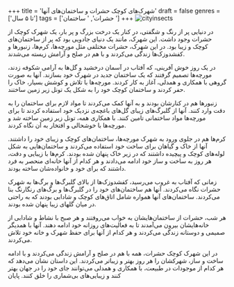+++
title = 'شهرک‌های کوچک حشرات و ساختمان‌های آنها'
draft = false
genres = ['تا ۵ سال']
tags = ['حشرات', ' ساختمان ']
+++
![cityinsects](/161.cityInsects.jpg)

در دنیایی پر از رنگ و شگفتی، در کنار یک درخت بزرگ و پر بار، یک شهرک کوچک از حشرات وجود داشت. این شهرک، مانند یک دنیای جادویی بود که پر از ساختمان‌های کوچک و زیبا بود. در این شهرک، حشرات مختلفی مثل مورچه‌ها، کرم‌ها، زنبورها و کفشدوزک‌ها زندگی می‌کردند و با هم در صلح و آرامش زیسته می‌شدند.

در یک روز خوش آفرینی، که آفتاب در آسمان درخشید و گل‌ها به آرامی شکوفه زدند، مورچه‌ها تصمیم گرفتند که یک ساختمان جدید در شهرک خود بسازند. آنها به صورت گروهی با همکاری و همدلی، آغاز به کار کردند. مورچه‌ها با تلاش و کوشش بسیار، خاک را حفر کردند و ساختمان کوچک خود را به شکل یک تونل زیر زمین ساختند.

زنبورها هم در کنارشان بودند و به آنها کمک می‌کردند تا مواد لازم برای ساختمان را به دقت وارد کنند. آنها از گلبرگ‌های زیبای گل‌های باغچه‌ی نزدیک خود استفاده کردند تا برای مورچه‌ها مواد ساختمانی تامین کنند. با همکاری همه، تونل زیر زمین ساخته شد و مورچه‌ها با خوشحالی و افتخار به آن نگاه کردند.

کرم‌ها هم در جلوی ورود به شهرک مورچه‌ها، ساختمان‌های کوچک و زیبای خود را داشتند. آنها از خاک و گیاهان برای ساخت خود استفاده می‌کردند و ساختمان‌هایی به شکل لوله‌های کوچک و پیچیده داشتند که در زیر خاک پنهان شده بودند. کرم‌ها با زیبایی و دقت، هر روز به ساخت و ساز خود ادامه می‌دادند و هر کدام از آنها خانه‌ای منحصر به فرد داشتند که برای خود و خانواده‌شان ساخته بودند.

زمانی که آفتاب به غروب می‌رسید، کفشدوزک‌ها از بالای گلبرگ‌ها و برگ‌ها به شهرک حشرات نگاه می‌کردند. آنها هم ساختمان‌های خود را در گلبرگ‌ها و برگ‌های رنگارنگ بنا می‌کردند. ساختمان‌های آنها همواره شامل اتاق‌های کوچک و شادابی بودند که به راحتی در میان گلهای زیبا پنهان شده بودند.

هر شب، حشرات از ساختمان‌هایشان به خواب می‌روفتند و هر صبح با نشاط و شادابی از خانه‌هایشان بیرون می‌آمدند تا به فعالیت‌های روزانه خود ادامه دهند. آنها با همدیگر صمیمی و دوستانه زندگی می‌کردند و هر کدام از آنها برای حفظ شهرک و خانه خود تلاش می‌کردند.

در این شهرک کوچک حشرات، همه با هم در صلح و آرامش زندگی می‌کردند و با ادامه ساخت و ساز، شهرکشان را هر روز بهتر و زیباتر می‌کردند. این داستان نشان می‌دهد که هر کدام از موجودات در طبیعت، با همکاری و همدلی می‌توانند جای خود را در جهان بهتر کنند و زیبایی‌های بی‌شماری را خلق کنند.
پایان